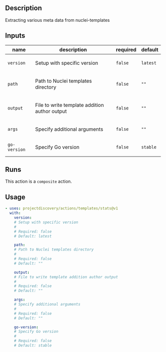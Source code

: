 ## Description

Extracting various meta data from nuclei-templates

## Inputs

| name | description | required | default |
| --- | --- | --- | --- |
| `version` | <p>Setup with specific version</p> | `false` | `latest` |
| `path` | <p>Path to Nuclei templates directory</p> | `false` | `""` |
| `output` | <p>File to write template addition author output</p> | `false` | `""` |
| `args` | <p>Specify additional arguments</p> | `false` | `""` |
| `go-version` | <p>Specify Go version</p> | `false` | `stable` |


## Runs

This action is a `composite` action.

## Usage

```yaml
- uses: projectdiscovery/actions/templates/stats@v1
  with:
    version:
    # Setup with specific version
    #
    # Required: false
    # Default: latest

    path:
    # Path to Nuclei templates directory
    #
    # Required: false
    # Default: ""

    output:
    # File to write template addition author output
    #
    # Required: false
    # Default: ""

    args:
    # Specify additional arguments
    #
    # Required: false
    # Default: ""

    go-version:
    # Specify Go version
    #
    # Required: false
    # Default: stable
```



